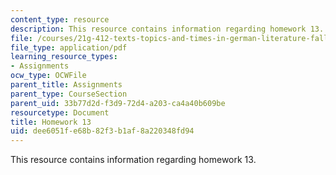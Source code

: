 ```yaml
---
content_type: resource
description: This resource contains information regarding homework 13.
file: /courses/21g-412-texts-topics-and-times-in-german-literature-fall-2009/dee6051fe68b82f3b1af8a220348fd94_MIT21G_412F09_hw13.pdf
file_type: application/pdf
learning_resource_types:
- Assignments
ocw_type: OCWFile
parent_title: Assignments
parent_type: CourseSection
parent_uid: 33b77d2d-f3d9-72d4-a203-ca4a40b609be
resourcetype: Document
title: Homework 13
uid: dee6051f-e68b-82f3-b1af-8a220348fd94
---
```

This resource contains information regarding homework 13.

